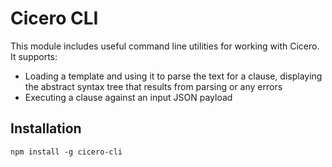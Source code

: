 # Cicero CLI

This module includes useful command line utilities for working with Cicero. It supports:
   * Loading a template and using it to parse the text for a clause, displaying the abstract syntax tree that results from parsing or any errors
   * Executing a clause against an input JSON payload

## Installation

```
npm install -g cicero-cli
```